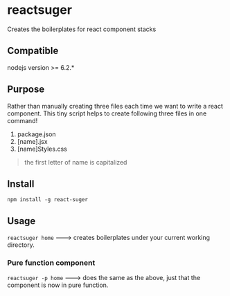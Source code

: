 # reactsuger
Creates the boilerplates for react component stacks

## Compatible

nodejs version >= 6.2.*

## Purpose

Rather than manually creating three files each time we want to write a react component. This tiny script helps to create following three files in one command!

1. package.json
2. [name].jsx
3. [name]Styles.css

> the first letter of name is capitalized 

## Install

`npm install -g react-suger`

## Usage

`reactsuger home` ---> creates boilerplates under your current working directory.

### Pure function component

`reactsuger -p home` ---> does the same as the above, just that the component is now in pure function.

